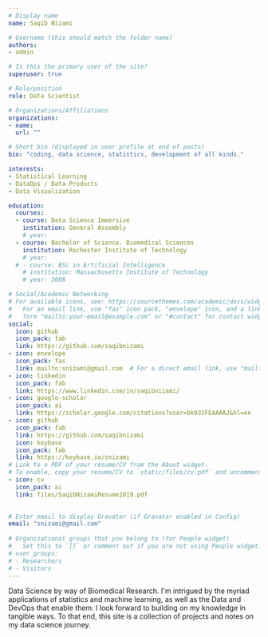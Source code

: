 ```yaml
---
# Display name
name: Saqib Nizami

# Username (this should match the folder name)
authors:
- admin

# Is this the primary user of the site?
superuser: true

# Role/position
role: Data Scientist

# Organizations/Affiliations
organizations:
- name: 
  url: ""

# Short bio (displayed in user profile at end of posts)
bio: "coding, data science, statistics, development of all kinds."

interests:
- Statistical Learning
- DataOps / Data Products
- Data Visualization

education:
  courses:
  - course: Data Science Immersive
    institution: General Assembly
    # year:
  - course: Bachelor of Science. Biomedical Sciences
    institution: Rochester Institute of Technology
    # year: 
  # - course: BSc in Artificial Intelligence
    # institution: Massachusetts Institute of Technology
    # year: 2008

# Social/Academic Networking
# For available icons, see: https://sourcethemes.com/academic/docs/widgets/#icons
#   For an email link, use "fas" icon pack, "envelope" icon, and a link in the
#   form "mailto:your-email@example.com" or "#contact" for contact widget.
social:
  icon: github
  icon_pack: fab
  link: https://github.com/saqibnizami
- icon: envelope
  icon_pack: fas
  link: mailto:snizami@gmail.com  # For a direct email link, use "mailto:test@example.org".
- icon: linkedin
  icon_pack: fab
  link: https://www.linkedin.com/in/saqibnizami/
- icon: google-scholar
  icon_pack: ai
  link: https://scholar.google.com/citations?user=bk932FEAAAAJ&hl=en
- icon: github
  icon_pack: fab
  link: https://github.com/saqibnizami
  icon: keybase
  icon_pack: fab
  link: https://keybase.io/snizami
# Link to a PDF of your resume/CV from the About widget.
# To enable, copy your resume/CV to `static/files/cv.pdf` and uncomment the lines below.  
- icon: cv
  icon_pack: ai
  link: files/SaqibNizamiResume2019.pdf
  

# Enter email to display Gravatar (if Gravatar enabled in Config)
email: "snizami@gmail.com"
  
# Organizational groups that you belong to (for People widget)
#   Set this to `[]` or comment out if you are not using People widget.  
# user_groups:
# - Researchers
# - Visitors
---
```


Data Science by way of Biomedical Research. I'm intrigued by the myriad applications of statistics and machine learning, as well as the Data and DevOps that enable them. I look forward to building on my knowledge in tangible ways. To that end, this site is a collection of projects and notes on my data science journey.